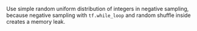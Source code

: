 Use simple random uniform distribution of integers in negative sampling, because
negative sampling with `tf.while_loop` and random shuffle inside creates a memory leak.
